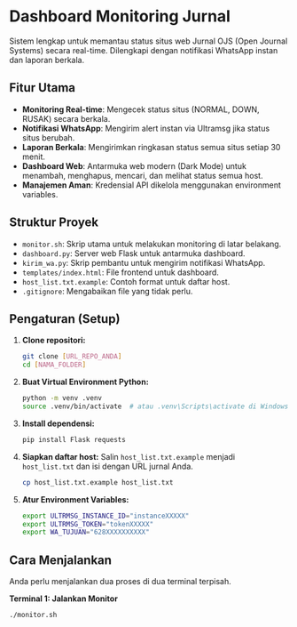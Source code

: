 # Dashboard Monitoring Jurnal

Sistem lengkap untuk memantau status situs web Jurnal OJS (Open Journal Systems) secara real-time. Dilengkapi dengan notifikasi WhatsApp instan dan laporan berkala.

## Fitur Utama
- **Monitoring Real-time**: Mengecek status situs (NORMAL, DOWN, RUSAK) secara berkala.
- **Notifikasi WhatsApp**: Mengirim alert instan via Ultramsg jika status situs berubah.
- **Laporan Berkala**: Mengirimkan ringkasan status semua situs setiap 30 menit.
- **Dashboard Web**: Antarmuka web modern (Dark Mode) untuk menambah, menghapus, mencari, dan melihat status semua host.
- **Manajemen Aman**: Kredensial API dikelola menggunakan environment variables.

## Struktur Proyek
- `monitor.sh`: Skrip utama untuk melakukan monitoring di latar belakang.
- `dashboard.py`: Server web Flask untuk antarmuka dashboard.
- `kirim_wa.py`: Skrip pembantu untuk mengirim notifikasi WhatsApp.
- `templates/index.html`: File frontend untuk dashboard.
- `host_list.txt.example`: Contoh format untuk daftar host.
- `.gitignore`: Mengabaikan file yang tidak perlu.

## Pengaturan (Setup)
1.  **Clone repositori:**
    ```bash
    git clone [URL_REPO_ANDA]
    cd [NAMA_FOLDER]
    ```
2.  **Buat Virtual Environment Python:**
    ```bash
    python -m venv .venv
    source .venv/bin/activate  # atau .venv\Scripts\activate di Windows
    ```
3.  **Install dependensi:**
    ```bash
    pip install Flask requests
    ```
4.  **Siapkan daftar host:**
    Salin `host_list.txt.example` menjadi `host_list.txt` dan isi dengan URL jurnal Anda.
    ```bash
    cp host_list.txt.example host_list.txt
    ```
5.  **Atur Environment Variables:**
    ```bash
    export ULTRMSG_INSTANCE_ID="instanceXXXXX"
    export ULTRMSG_TOKEN="tokenXXXXX"
    export WA_TUJUAN="628XXXXXXXXXX"
    ```

## Cara Menjalankan
Anda perlu menjalankan dua proses di dua terminal terpisah.

**Terminal 1: Jalankan Monitor**
```bash
./monitor.sh